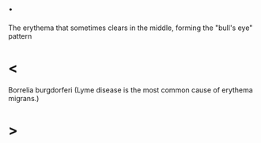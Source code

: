 # .

The erythema that sometimes clears in the middle, forming the "bull's eye" pattern

# <

Borrelia burgdorferi (Lyme disease is the most common cause of erythema migrans.)

# >
